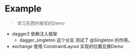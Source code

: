 # Example 

> 学习东西时候写的Demo

- dagger2 依赖注入框架
    - dagger_singleton 这个分支 测试了 @Singleton 的作用。 
- exchange 使用 ConstraintLayout 实现的位置互换Demo